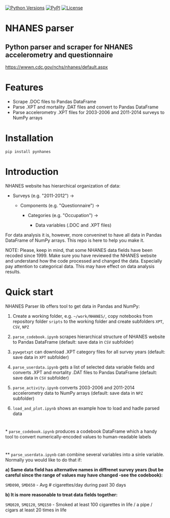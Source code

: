 [![Python Versions](https://img.shields.io/pypi/pyversions/pynhanes?style=plastic)](https://pypi.org/project/pynhanes/)
[![PyPI](https://img.shields.io/pypi/v/pynhanes?style=plastic)](https://pypi.org/project/pynhanes/)
[![License](https://img.shields.io/pypi/l/pynhanes?style=plastic)](https://opensource.org/licenses/MIT)
<!-- [![Documentation Status](https://readthedocs.org/projects/pynhanes/badge/?version=latest)](https://pynhanes.readthedocs.io/en/latest/?badge=latest) -->

# NHANES parser
## Python parser and scraper for NHANES accelerometry and questionnaire
https://wwwn.cdc.gov/nchs/nhanes/default.aspx
#
# Features
- Scrape .DOC files to Pandas DataFrame
- Parse .XPT and mortality .DAT files and convert to Pandas DataFrame
- Parse accelerometry .XPT files for 2003-2006 and 2011-2014 surveys to NumPy arrays

# Installation
```
pip install pynhanes
```

# Introduction

NHANES website has hierarchical organization of data: 

- Surveys (e.g. "2011-2012") -> 

  - Components (e.g. "Questionnaire") ->

    - Categories (e.g. "Occupation") ->

      - Data variables (.DOC and .XPT files)

For data analysis it is, however, more conveninet to have all data in Pandas DataFrame of NumPy arrays. This repo is here to help you make it.

NOTE: Please, keep in mind, that some NHANES data fields have been recoded since 1999. Make sure you have reviewed the NHANES website and understand how the code processed and changed the data. Especially pay attention to categorical data. This may have effect on data analysis results.

# Quick start

NHANES Parser lib offers tool to get data in Pandas and NumPy:

1) Create a working folder, e.g. `~/work/NHANES/`, copy notebooks from repository folder `sripts` to the working folder and create subfolders `XPT`, `CSV`, `NPZ`

2) `parse_codebook.ipynb` scrapes hierarchical structure of NHANES website to Pandas DataFrame (default: save data in `CSV` subfolder)

3) `pywgetxpt` can download .XPT category files for all survey years (default: save data in `XPT` subfolder)

4) `parse_userdata.ipynb` gets a list of selected data variable fields and converts .XPT and mortality .DAT files to Pandas DataFrame (default: save data in `CSV` subfolder)

5) `parse_activity.ipynb` converts 2003-2006 and 2011-2014 accelerometry data to NumPy arrays (default: save data in `NPZ` subfolder)

6) `load_and_plot.ipynb` shows an example how to load and hadle parsed data

# 

\* `parse_codebook.ipynb` produces a codebook DataFrame which a handy tool to convert numerically-encoded values to human-readable labels

# 
\** `parse_userdata.ipynb` can combine several variables into a sinle variable. Normally you would like to do that if:

**a) Same data field has alternative names in diffrenet survey years (but be careful since the range of values may have changed -see the codebook):**

`SMD090`, `SMD650` - Avg # cigarettes/day during past 30 days

 **b) It is more reasonable to treat data fields together:**

`SMQ020`, `SMQ120`, `SMQ150` - Smoked at least 100 cigarettes in life / a pipe / cigars at least 20 times in life


<!-- # Documentation

[https://pynhanes.readthedocs.io](https://pynhanes.readthedocs.io) -->